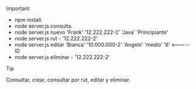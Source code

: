 > [!IMPORTANT]
> 
> * npm install.
> * node server.js consulta.
> * node server.js nuevo 'Frank' '12.222.222-2' 'Java' 'Principiante'
> * node server.js rut - '12.222.222-2'
> * node server.js editar 'Bianca' '10.000.000-2' 'Angelo' 'medio' '6' <----- ID
> * node server.js eliminar - '12.222.222-2'
> 

> [!TIP]
> Consultar, crear, consultar por rut, editar y eliminar.


